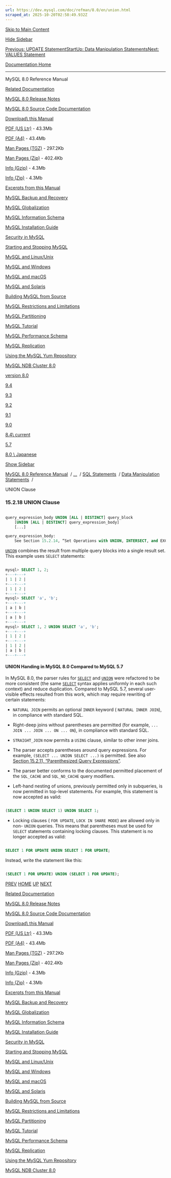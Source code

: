 ```yaml
---
url: https://dev.mysql.com/doc/refman/8.0/en/union.html
scraped_at: 2025-10-20T02:58:49.932Z
---
```


[Skip to Main Content](https://dev.mysql.com/doc/refman/8.0/en/union.html#main)

[Hide Sidebar](https://dev.mysql.com/doc/refman/8.0/en/union.html "Hide Sidebar")

[Previous: UPDATE Statement](https://dev.mysql.com/doc/refman/8.0/en/update.html "Previous: UPDATE Statement")[Start](https://dev.mysql.com/doc/refman/8.0/en/index.html "Start")[Up: Data Manipulation Statements](https://dev.mysql.com/doc/refman/8.0/en/sql-data-manipulation-statements.html "Up: Data Manipulation Statements")[Next: VALUES Statement](https://dev.mysql.com/doc/refman/8.0/en/values.html "Next: VALUES Statement")

[Documentation Home](https://dev.mysql.com/doc/)

* * *

MySQL 8.0 Reference Manual

[Related Documentation](https://dev.mysql.com/doc/refman/8.0/en/union.html)

[MySQL 8.0 Release Notes](https://dev.mysql.com/doc/relnotes/mysql/8.0/en/)

[MySQL 8.0 Source Code Documentation](https://dev.mysql.com/doc/dev/mysql-server/latest/)

[Download\\
this Manual](https://dev.mysql.com/doc/refman/8.0/en/union.html)

[PDF (US Ltr)](https://downloads.mysql.com/docs/refman-8.0-en.pdf)
\- 43.3Mb

[PDF (A4)](https://downloads.mysql.com/docs/refman-8.0-en.a4.pdf)
\- 43.4Mb

[Man Pages (TGZ)](https://downloads.mysql.com/docs/refman-8.0-en.man-gpl.tar.gz)
\- 297.2Kb

[Man Pages (Zip)](https://downloads.mysql.com/docs/refman-8.0-en.man-gpl.zip)
\- 402.4Kb

[Info (Gzip)](https://downloads.mysql.com/docs/mysql-8.0.info.gz)
\- 4.3Mb

[Info (Zip)](https://downloads.mysql.com/docs/mysql-8.0.info.zip)
\- 4.3Mb

[Excerpts from this Manual](https://dev.mysql.com/doc/refman/8.0/en/union.html)

[MySQL Backup and Recovery](https://dev.mysql.com/doc/mysql-backup-excerpt/8.0/en/)

[MySQL Globalization](https://dev.mysql.com/doc/mysql-g11n-excerpt/8.0/en/)

[MySQL Information Schema](https://dev.mysql.com/doc/mysql-infoschema-excerpt/8.0/en/)

[MySQL Installation Guide](https://dev.mysql.com/doc/mysql-installation-excerpt/8.0/en/)

[Security in MySQL](https://dev.mysql.com/doc/mysql-security-excerpt/8.0/en/)

[Starting and Stopping MySQL](https://dev.mysql.com/doc/mysql-startstop-excerpt/8.0/en/)

[MySQL and Linux/Unix](https://dev.mysql.com/doc/mysql-linuxunix-excerpt/8.0/en/)

[MySQL and Windows](https://dev.mysql.com/doc/mysql-windows-excerpt/8.0/en/)

[MySQL and macOS](https://dev.mysql.com/doc/mysql-macos-excerpt/8.0/en/)

[MySQL and Solaris](https://dev.mysql.com/doc/mysql-solaris-excerpt/8.0/en/)

[Building MySQL from Source](https://dev.mysql.com/doc/mysql-sourcebuild-excerpt/8.0/en/)

[MySQL Restrictions and Limitations](https://dev.mysql.com/doc/mysql-reslimits-excerpt/8.0/en/)

[MySQL Partitioning](https://dev.mysql.com/doc/mysql-partitioning-excerpt/8.0/en/)

[MySQL Tutorial](https://dev.mysql.com/doc/mysql-tutorial-excerpt/8.0/en/)

[MySQL Performance Schema](https://dev.mysql.com/doc/mysql-perfschema-excerpt/8.0/en/)

[MySQL Replication](https://dev.mysql.com/doc/mysql-replication-excerpt/8.0/en/)

[Using the MySQL Yum Repository](https://dev.mysql.com/doc/mysql-repo-excerpt/8.0/en/)

[MySQL NDB Cluster 8.0](https://dev.mysql.com/doc/mysql-cluster-excerpt/8.0/en/)

[version 8.0](https://dev.mysql.com/doc/refman/8.0/en/union.html)

[9.4](https://dev.mysql.com/doc/refman/9.4/en/union.html)

[9.3](https://dev.mysql.com/doc/refman/9.3/en/union.html)

[9.2](https://dev.mysql.com/doc/refman/9.2/en/union.html)

[9.1](https://dev.mysql.com/doc/refman/9.1/en/union.html)

[9.0](https://dev.mysql.com/doc/refman/9.0/en/union.html)

[8.4\\
current](https://dev.mysql.com/doc/refman/8.4/en/union.html)

[5.7](https://dev.mysql.com/doc/refman/5.7/en/union.html)

[8.0 \\
Japanese](https://dev.mysql.com/doc/refman/8.0/ja/union.html)

[Show Sidebar](https://dev.mysql.com/doc/refman/8.0/en/union.html "Show Sidebar")

[MySQL 8.0 Reference Manual](https://dev.mysql.com/doc/refman/8.0/en/)  /
[...](https://dev.mysql.com/doc/refman/8.0/en/union.html)  / [SQL Statements](https://dev.mysql.com/doc/refman/8.0/en/sql-statements.html)  /
[Data Manipulation Statements](https://dev.mysql.com/doc/refman/8.0/en/sql-data-manipulation-statements.html)  /

UNION Clause


### 15.2.18 UNION Clause

``` sql

query_expression_body UNION [ALL | DISTINCT] query_block
    [UNION [ALL | DISTINCT] query_expression_body]
    [...]

query_expression_body:
    See Section 15.2.14, “Set Operations with UNION, INTERSECT, and EXCEPT”
```

[`UNION`](https://dev.mysql.com/doc/refman/8.0/en/union.html "15.2.18 UNION Clause") combines the result from
multiple query blocks into a single result set. This example uses
`SELECT` statements:


``` sql

mysql> SELECT 1, 2;
+---+---+
| 1 | 2 |
+---+---+
| 1 | 2 |
+---+---+
mysql> SELECT 'a', 'b';
+---+---+
| a | b |
+---+---+
| a | b |
+---+---+
mysql> SELECT 1, 2 UNION SELECT 'a', 'b';
+---+---+
| 1 | 2 |
+---+---+
| 1 | 2 |
| a | b |
+---+---+
```

#### UNION Handing in MySQL 8.0 Compared to MySQL 5.7

In MySQL 8.0, the parser rules for
[`SELECT`](https://dev.mysql.com/doc/refman/8.0/en/select.html "15.2.13 SELECT Statement") and
[`UNION`](https://dev.mysql.com/doc/refman/8.0/en/union.html "15.2.18 UNION Clause") were refactored to be more
consistent (the same [`SELECT`](https://dev.mysql.com/doc/refman/8.0/en/select.html "15.2.13 SELECT Statement") syntax
applies uniformly in each such context) and reduce duplication.
Compared to MySQL 5.7, several user-visible effects
resulted from this work, which may require rewriting of certain
statements:

- `NATURAL JOIN` permits an optional
`INNER` keyword ( `NATURAL INNER
            JOIN`), in compliance with standard SQL.


- Right-deep joins without parentheses are permitted (for
example, `... JOIN ... JOIN ... ON ... ON`),
in compliance with standard SQL.


- `STRAIGHT_JOIN` now permits a
`USING` clause, similar to other inner joins.


- The parser accepts parentheses around query expressions. For
example, `(SELECT ... UNION SELECT ...)` is
permitted. See also
[Section 15.2.11, “Parenthesized Query Expressions”](https://dev.mysql.com/doc/refman/8.0/en/parenthesized-query-expressions.html "15.2.11 Parenthesized Query Expressions").


- The parser better conforms to the documented permitted
placement of the `SQL_CACHE` and
`SQL_NO_CACHE` query modifiers.


- Left-hand nesting of unions, previously permitted only in
subqueries, is now permitted in top-level statements. For
example, this statement is now accepted as valid:




``` sql

(SELECT 1 UNION SELECT 1) UNION SELECT 1;
```

- Locking clauses ( `FOR UPDATE`, `LOCK
            IN SHARE MODE`) are allowed only in
non- `UNION` queries. This means that
parentheses must be used for `SELECT`
statements containing locking clauses. This statement is no
longer accepted as valid:




``` sql

SELECT 1 FOR UPDATE UNION SELECT 1 FOR UPDATE;
```




Instead, write the statement like this:




``` sql

(SELECT 1 FOR UPDATE) UNION (SELECT 1 FOR UPDATE);
```


[PREV](https://dev.mysql.com/doc/refman/8.0/en/update.html "Previous: UPDATE Statement") [HOME](https://dev.mysql.com/doc/refman/8.0/en/index.html "Start") [UP](https://dev.mysql.com/doc/refman/8.0/en/sql-data-manipulation-statements.html "Up: Data Manipulation Statements") [NEXT](https://dev.mysql.com/doc/refman/8.0/en/values.html "Next: VALUES Statement")

[Related Documentation](https://dev.mysql.com/doc/refman/8.0/en/union.html)

[MySQL 8.0 Release Notes](https://dev.mysql.com/doc/relnotes/mysql/8.0/en/)

[MySQL 8.0 Source Code Documentation](https://dev.mysql.com/doc/dev/mysql-server/latest/)

[Download\\
this Manual](https://dev.mysql.com/doc/refman/8.0/en/union.html)

[PDF (US Ltr)](https://downloads.mysql.com/docs/refman-8.0-en.pdf)
\- 43.3Mb

[PDF (A4)](https://downloads.mysql.com/docs/refman-8.0-en.a4.pdf)
\- 43.4Mb

[Man Pages (TGZ)](https://downloads.mysql.com/docs/refman-8.0-en.man-gpl.tar.gz)
\- 297.2Kb

[Man Pages (Zip)](https://downloads.mysql.com/docs/refman-8.0-en.man-gpl.zip)
\- 402.4Kb

[Info (Gzip)](https://downloads.mysql.com/docs/mysql-8.0.info.gz)
\- 4.3Mb

[Info (Zip)](https://downloads.mysql.com/docs/mysql-8.0.info.zip)
\- 4.3Mb

[Excerpts from this Manual](https://dev.mysql.com/doc/refman/8.0/en/union.html)

[MySQL Backup and Recovery](https://dev.mysql.com/doc/mysql-backup-excerpt/8.0/en/)

[MySQL Globalization](https://dev.mysql.com/doc/mysql-g11n-excerpt/8.0/en/)

[MySQL Information Schema](https://dev.mysql.com/doc/mysql-infoschema-excerpt/8.0/en/)

[MySQL Installation Guide](https://dev.mysql.com/doc/mysql-installation-excerpt/8.0/en/)

[Security in MySQL](https://dev.mysql.com/doc/mysql-security-excerpt/8.0/en/)

[Starting and Stopping MySQL](https://dev.mysql.com/doc/mysql-startstop-excerpt/8.0/en/)

[MySQL and Linux/Unix](https://dev.mysql.com/doc/mysql-linuxunix-excerpt/8.0/en/)

[MySQL and Windows](https://dev.mysql.com/doc/mysql-windows-excerpt/8.0/en/)

[MySQL and macOS](https://dev.mysql.com/doc/mysql-macos-excerpt/8.0/en/)

[MySQL and Solaris](https://dev.mysql.com/doc/mysql-solaris-excerpt/8.0/en/)

[Building MySQL from Source](https://dev.mysql.com/doc/mysql-sourcebuild-excerpt/8.0/en/)

[MySQL Restrictions and Limitations](https://dev.mysql.com/doc/mysql-reslimits-excerpt/8.0/en/)

[MySQL Partitioning](https://dev.mysql.com/doc/mysql-partitioning-excerpt/8.0/en/)

[MySQL Tutorial](https://dev.mysql.com/doc/mysql-tutorial-excerpt/8.0/en/)

[MySQL Performance Schema](https://dev.mysql.com/doc/mysql-perfschema-excerpt/8.0/en/)

[MySQL Replication](https://dev.mysql.com/doc/mysql-replication-excerpt/8.0/en/)

[Using the MySQL Yum Repository](https://dev.mysql.com/doc/mysql-repo-excerpt/8.0/en/)

[MySQL NDB Cluster 8.0](https://dev.mysql.com/doc/mysql-cluster-excerpt/8.0/en/)